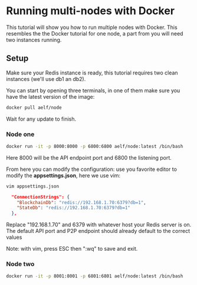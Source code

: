 # Running multi-nodes with Docker

This tutorial will show you how to run multiple nodes with Docker. This resembles the the Docker tutorial for one node, a part from you will need two instances running.

## Setup

Make sure your Redis instance is ready, this tutorial requires two clean instances (we'll use db1 an db2).

You can start by opening three terminals, in one of them make sure you have the latest version of the image:

```bash
docker pull aelf/node
```

Wait for any update to finish.

### Node one

```bash
docker run -it -p 8000:8000 -p 6800:6800 aelf/node:latest /bin/bash
```

Here 8000 will be the API endpoint port and 6800 the listening port.

From here you can modify the configuration: use you favorite editor to modify the **appsettings.json**, here we use vim:

```bash
vim appsettings.json
```

```json
  "ConnectionStrings": {
    "BlockchainDb": "redis://192.168.1.70:6379?db=1",
    "StateDb": "redis://192.168.1.70:6379?db=1"
  },
```

Replace "192.168.1.70" and 6379 with whatever host your Redis server is on.
The default API port and P2P endpoint should already default to the correct values

Note: with vim, press ESC then ":wq" to save and exit.

### Node two

```bash
docker run -it -p 8001:8001 -p 6801:6801 aelf/node:latest /bin/bash
```
